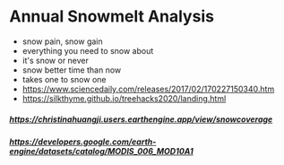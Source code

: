 # Annual Snowmelt Analysis
* snow pain, snow gain
* everything you need to snow about
* it's snow or never
* snow better time than now
* takes one to snow one
* https://www.sciencedaily.com/releases/2017/02/170227150340.htm
* https://silkthyme.github.io/treehacks2020/landing.html
##### https://christinahuangji.users.earthengine.app/view/snowcoverage
##### https://developers.google.com/earth-engine/datasets/catalog/MODIS_006_MOD10A1